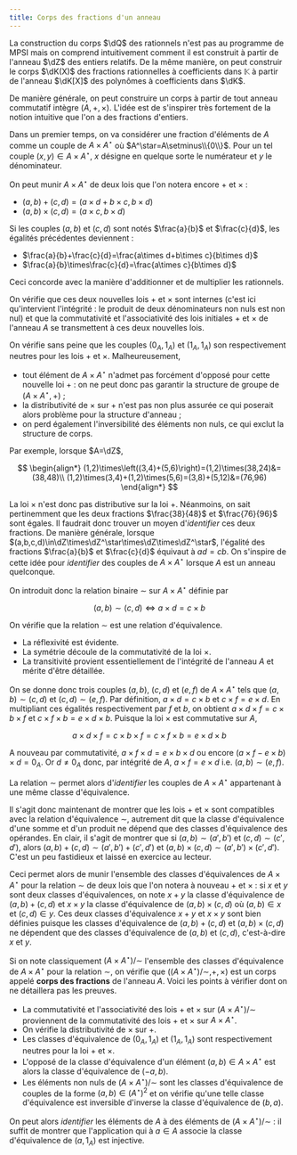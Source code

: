 ```yaml
---
title: Corps des fractions d'un anneau
---
```


La construction du corps $\dQ$ des rationnels n'est pas au programme de MPSI mais on comprend intuitivement comment il est construit à partir de l'anneau $\dZ$ des entiers relatifs. De la même manière, on peut construir le corps $\dK(X)$ des fractions rationnelles à coefficients dans $\mathbb{K}$ à partir de l'anneau $\dK[X]$ des polynômes à coefficients dans $\dK$.

De manière générale, on peut construire un corps à partir de tout anneau commutatif intègre $(A,+,\times)$. L'idée est de s'inspirer très fortement de la notion intuitive que l'on a des fractions d'entiers.

Dans un premier temps, on va considérer une fraction d'éléments de $A$ comme un couple de $A\times A^\star$ où $A^\star=A\setminus\\{0\\}$. Pour un tel couple $(x,y)\in A\times A^\star$, $x$ désigne en quelque sorte le numérateur et $y$ le dénominateur.

On peut munir $A\times A^\star$ de deux lois que l'on notera encore $+$ et $\times$ :

* $(a,b)+(c,d)=(a\times d+b\times c,b\times d)$
* $(a,b)\times(c,d)=(a\times c,b\times d)$

Si les couples $(a,b)$ et $(c,d)$ sont notés $\frac{a}{b}$ et $\frac{c}{d}$, les égalités précédentes deviennent :

* $\frac{a}{b}+\frac{c}{d}=\frac{a\times d+b\times c}{b\times d}$
* $\frac{a}{b}\times\frac{c}{d}=\frac{a\times c}{b\times d}$

Ceci concorde avec la manière d'additionner et de multiplier les rationnels.

On vérifie que ces deux nouvelles lois $+$ et $\times$ sont internes (c'est ici qu'intervient l'intégrité : le produit de deux dénominateurs non nuls est non nul) et que la commutativité et l'associativité des lois initiales $+$ et $\times$ de l'anneau $A$ se transmettent à ces deux nouvelles lois.

On vérifie sans peine que les couples $(0_A,1_A)$ et $(1_A,1_A)$ son respectivement neutres pour les lois $+$ et $\times$. Malheureusement,

* tout élément de $A\times A^\star$ n'admet pas forcément d'opposé pour cette nouvelle loi $+$ : on ne peut donc pas garantir la structure de groupe de $(A\times A^\star,+)$ ;
* la distributivité de $\times$ sur $+$ n'est pas non plus assurée ce qui poserait alors problème pour la structure d'anneau ;
* on perd également l'inversibilité des éléments non nuls, ce qui exclut la structure de corps.

Par exemple, lorsque $A=\dZ$,

$$
\begin{align*}
(1,2)\times\left((3,4)+(5,6)\right)=(1,2)\times(38,24)&=(38,48)\\
(1,2)\times(3,4)+(1,2)\times(5,6)=(3,8)+(5,12)&=(76,96)
\end{align*}
$$

La loi $\times$ n'est donc pas distributive sur la loi $+$. Néanmoins, on sait pertinemment que les deux fractions $\frac{38}{48}$ et $\frac{76}{96}$ sont égales. Il faudrait donc trouver un moyen d'*identifier* ces deux fractions. De manière générale, lorsque $(a,b,c,d)\in\dZ\times\dZ^\star\times\dZ\times\dZ^\star$, l'égalité des fractions $\frac{a}{b}$ et $\frac{c}{d}$ équivaut à $ad=cb$. On s'inspire de cette idée pour *identifier* des couples de $A\times A^\star$ lorsque $A$ est un anneau quelconque.

On introduit donc la relation binaire $\sim$ sur $A\times A^\star$ définie par

$$
(a,b)\sim(c,d)\iff a\times d=c\times b
$$

On vérifie que la relation $\sim$ est une relation d'équivalence.

* La réflexivité est évidente.
* La symétrie découle de la commutativité de la loi $\times$.
* La transitivité provient essentiellement de l'intégrité de l'anneau $A$ et mérite d'être détaillée.

On se donne donc trois couples $(a,b)$, $(c,d)$ et $(e,f)$ de $A\times A^\star$ tels que $(a,b)\sim(c,d)$ et $(c,d)\sim(e,f)$. Par définition, $a\times d=c\times b$ et $c\times f=e\times d$. En multipliant ces égalités respectivement par $f$ et $b$, on obtient $a\times d\times f=c\times b\times f$ et $c\times f\times b=e\times d\times b$. Puisque la loi $\times$ est commutative sur $A$,

$$
a\times d\times f=c\times b\times f=c\times f\times b=e\times d\times b
$$

A nouveau par commutativité, $a\times f\times d=e\times b\times d$ ou encore $(a\times f-e\times b)\times d=0_A$. Or $d\neq 0_A$ donc, par intégrité de $A$, $a\times f=e\times d$ i.e. $(a,b)\sim(e,f)$.

La relation $\sim$ permet alors d'*identifier* les couples de $A\times A^\star$ appartenant à une même classe d'équivalence.

Il s'agit donc maintenant de montrer que les lois $+$ et $\times$ sont compatibles avec la relation d'équivalence $\sim$, autrement dit que la classe d'équivalence d'une somme et d'un produit ne dépend que des classes d'équivalence des opérandes. En clair, il s'agit de montrer que si $(a,b)\sim(a',b')$ et $(c,d)\sim(c',d')$, alors $(a,b)+(c,d)\sim(a',b')+(c',d')$ et $(a,b)\times(c,d)\sim(a',b')\times(c',d')$. C'est un peu fastidieux et laissé en exercice au lecteur.

Ceci permet alors de munir l'ensemble des classes d'équivalences de $A\times A^\star$ pour la relation $\sim$ de deux lois que l'on notera à nouveau $+$ et $\times$ : si $x$ et $y$ sont deux classes d'équivalences, on note $x+y$ la classe d'équivalence de $(a,b)+(c,d)$ et $x\times y$ la classe d'équivalence de $(a,b)\times(c,d)$ où $(a,b)\in x$ et $(c,d)\in y$. Ces deux classes d'équivalence $x+y$ et $x\times y$ sont bien définies puisque les classes d'équivalence de $(a,b)+(c,d)$ et $(a,b)\times(c,d)$ ne dépendent que des classes d'équivalence de $(a,b)$ et $(c,d)$, c'est-à-dire $x$ et $y$.

Si on note classiquement $(A\times A^\star)/\sim$ l'ensemble des classes d'équivalence de $A\times A^\star$ pour la relation $\sim$, on vérifie que $((A\times A^\star)/\sim,+,\times)$ est un corps appelé **corps des fractions** de l'anneau $A$. Voici les points à vérifier dont on ne détaillera pas les preuves.

* La commutativité et l'associativité des lois $+$ et $\times$ sur $(A\times A^\star)/\sim$ proviennent de la commutativité des lois $+$ et $\times$ sur $A\times A^\star$.
* On vérifie la distributivité de $\times$ sur $+$.
* Les classes d'équivalence de $(0_A,1_A)$ et $(1_A,1_A)$ sont respectivement neutres pour la loi $+$ et $\times$.
* L'opposé de la classe d'équivalence d'un élément $(a,b)\in A\times A^\star$ est alors la classe d'équivalence de $(-a,b)$.
* Les éléments non nuls de $(A\times A^\star)/\sim$ sont les classes d'équivalence de couples de la forme $(a,b)\in(A^\star)^2$ et on vérifie qu'une telle classe d'équivalence est inversible d'inverse la classe d'équivalence de $(b,a)$.

On peut alors *identifier* les éléments de $A$ à des éléments de $(A\times A^\star)/\sim$ : il suffit de montrer que l'application qui à $a\in A$ associe la classe d'équivalence de $(a,1_A)$ est injective.
